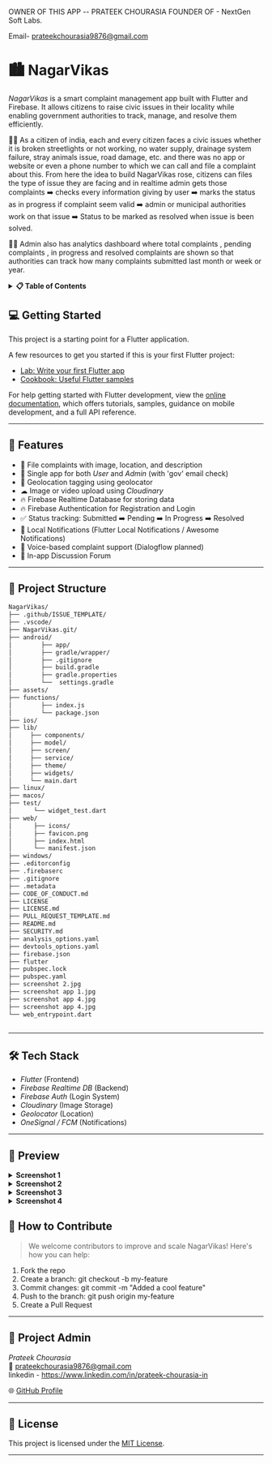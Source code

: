 OWNER OF THIS APP -- PRATEEK CHOURASIA
FOUNDER OF - NextGen Soft Labs.

Email- prateekchourasia9876@gmail.com

# 🏙 NagarVikas

*NagarVikas* is a smart complaint management app built with Flutter and Firebase. It allows citizens to raise civic issues in their locality while enabling government authorities to track, manage, and resolve them efficiently.


🌟💥
As a citizen of india, each and every citizen faces a civic issues whether it is broken streetlights or not working, no water supply, drainage system failure, stray animals issue, road damage, etc. and there was no app or website or even a phone number to which we can call and file a complaint about this. 
From here the idea to build NagarVikas rose, citizens can files the type of issue they are facing and in realtime admin gets those complaints ➡️ checks every information giving by user ➡️ marks the status as in progress if complaint seem valid ➡️ admin or municipal authorities work on that issue ➡️ Status to be marked as resolved when issue is been solved.


🌟💥
Admin also has analytics dashboard where total complaints , pending complaints , in progress and resolved complaints are shown so that authorities can track how many complaints submitted last month or week or year. 

<details>
<summary><strong>📋 Table of Contents</strong></summary>


- [Getting Started](#getting-started)
- [Features](#-features)
- [Project Structure](#Project-Structure)
- [Tech Stack](#-tech-stack)
- [Preview](#preview)
- [How to Contribute](#-how-to-contribute)
- [Good First Issues](#-good-first-issues)
- [Project Admin](#-project-admin)
- [License](#-license)

</details>

## 💻 Getting Started

This project is a starting point for a Flutter application.

A few resources to get you started if this is your first Flutter project:

- [Lab: Write your first Flutter app](https://docs.flutter.dev/get-started/codelab)  
- [Cookbook: Useful Flutter samples](https://docs.flutter.dev/cookbook)

For help getting started with Flutter development, view the [online documentation](https://docs.flutter.dev/), which offers tutorials, samples, guidance on mobile development, and a full API reference.



---

## 📱 Features

- 🧾 File complaints with image, location, and description  
- 👥 Single app for both *User* and *Admin* (with 'gov' email check)  
- 📍 Geolocation tagging using geolocator  
- ☁ Image or video upload using *Cloudinary*  
- 🔥 Firebase Realtime Database for storing data 
- 🔥 Firebase Authentication for Registration and Login
- ✅ Status tracking: Submitted ➡️ Pending ➡️ In Progress ➡️ Resolved  
- 🔔 Local Notifications (Flutter Local Notifications / Awesome Notifications)  
- 🎤 Voice-based complaint support (Dialogflow planned)  
- 💬 In-app Discussion Forum

---


## 📁 Project Structure

```bash
NagarVikas/
├── .github/ISSUE_TEMPLATE/     
├── .vscode/                    
├── NagarVikas.git/             
├── android/                    
│        ├── app/
│        ├── gradle/wrapper/
│        ├── .gitignore
│        ├── build.gradle
│        ├── gradle.properties
│        └──  settings.gradle
├── assets/                            
├── functions/                      
│        ├── index.js
│        └── package.json
├── ios/             
├── lib/
│     ├── components/
│     ├── model/
│     ├── screen/
│     ├── service/
│     ├── theme/
│     ├── widgets/
│     └── main.dart          
├── linux/                        
├── macos/                     
├── test/
│      └── widget_test.dart                  
├── web/
│      ├── icons/
│      ├── favicon.png 
│      ├── index.html   
│      └── manifest.json         
├── windows/                       
├── .editorconfig              
├── .firebaserc                 
├── .gitignore                  
├── .metadata                   
├── CODE_OF_CONDUCT.md       
├── LICENSE    
├── LICENSE.md              
├── PULL_REQUEST_TEMPLATE.md                  
├── README.md                
├── SECURITY.md                              
├── analysis_options.yaml
├── devtools_options.yaml
├── firebase.json
├── flutter
├── pubspec.lock    
├── pubspec.yaml          
├── screenshot 2.jpg                     
├── screenshot app 1.jpg                
├── screenshot app 4.jpg    
├── screenshot app 4.jpg                  
└── web_entrypoint.dart                 
          

````

---

## 🛠 Tech Stack

- *Flutter* (Frontend)
- *Firebase Realtime DB* (Backend)
- *Firebase Auth* (Login System)
- *Cloudinary* (Image Storage)
- *Geolocator* (Location)
- *OneSignal / FCM* (Notifications)

---

## 📸 Preview

<details>
<summary><strong>Screenshot 1</strong></summary>

![Image](https://github.com/user-attachments/assets/62c4cf33-effa-42cc-a4cd-78bb7e31fca4)

</details>


<details>
<summary><strong>Screenshot 2</strong></summary>

![Image](https://github.com/user-attachments/assets/3756888e-6498-455a-a49c-bb5a22fd0312)

</details>

<details>
<summary><strong>Screenshot 3</strong></summary>

![Image](https://github.com/user-attachments/assets/fa6ceeca-cf9b-41bf-874d-c1b7723cad83)

</details>

<details>
<summary><strong>Screenshot 4</strong></summary>

![Image](https://github.com/user-attachments/assets/c8fc0008-121c-4c60-98be-fe44d635c2d1)

</details>

## 🤝 How to Contribute

> We welcome contributors to improve and scale NagarVikas! Here's how you can help:

1. Fork the repo
2. Create a branch: git checkout -b my-feature
3. Commit changes: git commit -m "Added a cool feature"
4. Push to the branch: git push origin my-feature
5. Create a Pull Request

---

## 🧑 Project Admin

*Prateek Chourasia*  
📧 prateekchourasia9876@gmail.com  
linkedin - https://www.linkedin.com/in/prateek-chourasia-in

🌐 [GitHub Profile](https://github.com/Prateek9876)

---

## 📄 License

This project is licensed under the [MIT License](LICENSE.md).

---